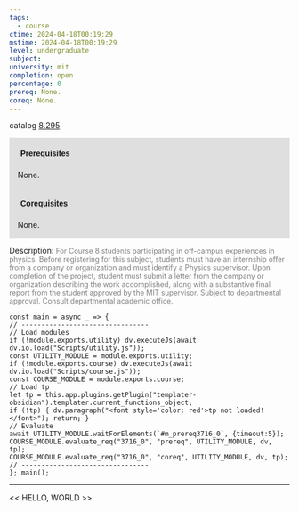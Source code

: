 ```yaml
---
tags:
  - course
ctime: 2024-04-18T00:19:29
mstime: 2024-04-18T00:19:29
level: undergraduate
subject: 
university: mit
completion: open
percentage: 0
prereq: None.
coreq: None.
---
```


catalog [8.295](http://student.mit.edu/catalog/m8a.html#8.295)

<span style="display: block; padding: 15px; background-color: rgb(100, 100, 100, 0.2);"><font id="m_prereq3716_0" style="display: block; font-family: Arial, sans-serif; font-weight: bold; padding: 5px">Prerequisites</font><br><span id="prereq3716_0">None.</span></span>
<span style="display: block; padding: 15px; background-color: rgb(100, 100, 100, 0.2);"><font id="m_coreq3716_0" style="display: block; font-family: Arial, sans-serif; font-weight: bold; padding: 5px">Corequisites</font><br><span id="coreq3716_0">None.</span></span>

<font style="">Description:</font>
<font style="color: grey; font-size: 0.8rem;">For Course 8 students participating in off-campus experiences in physics. Before registering for this subject, students must have an internship offer from a company or organization and must identify a Physics supervisor. Upon completion of the project, student must submit a letter from the company or organization describing the work accomplished, along with a substantive final report from the student approved by the MIT supervisor. Subject to departmental approval. Consult departmental academic office.</font>

```dataviewjs
const main = async _ => {
// --------------------------------
// Load modules
if (!module.exports.utility) dv.executeJs(await dv.io.load("Scripts/utility.js"));
const UTILITY_MODULE = module.exports.utility;
if (!module.exports.course) dv.executeJs(await dv.io.load("Scripts/course.js"));
const COURSE_MODULE = module.exports.course;
// Load tp
let tp = this.app.plugins.getPlugin("templater-obsidian").templater.current_functions_object;
if (!tp) { dv.paragraph("<font style='color: red'>tp not loaded!</font>"); return; }
// Evaluate
await UTILITY_MODULE.waitForElements(`#m_prereq3716_0`, {timeout:5});
COURSE_MODULE.evaluate_req("3716_0", "prereq", UTILITY_MODULE, dv, tp);
COURSE_MODULE.evaluate_req("3716_0", "coreq", UTILITY_MODULE, dv, tp);
// --------------------------------
}; main();
```

---

<< HELLO, WORLD >>
